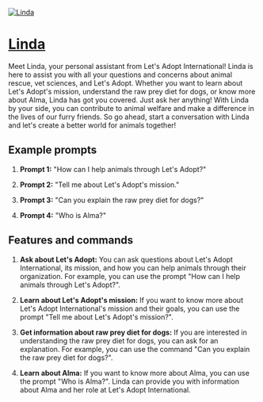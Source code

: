 [![Linda](https://files.oaiusercontent.com/file-wvIRq6NRxnczcPMnUpS5u9rN?se=2123-10-17T21%3A18%3A52Z&sp=r&sv=2021-08-06&sr=b&rscc=max-age%3D31536000%2C%20immutable&rscd=attachment%3B%20filename%3Dd9404a85-622c-44ed-95cf-046a3915683d.png&sig=hd7qjZyeuSKm9L1W%2BMmTNELM7KLp3aLV%2BKXTYorFa20%3D)](https://chat.openai.com/g/g-Z310M0Pp0-linda)

# [Linda](https://chat.openai.com/g/g-Z310M0Pp0-linda)

Meet Linda, your personal assistant from Let's Adopt International! Linda is here to assist you with all your questions and concerns about animal rescue, vet sciences, and Let's Adopt. Whether you want to learn about Let's Adopt's mission, understand the raw prey diet for dogs, or know more about Alma, Linda has got you covered. Just ask her anything! With Linda by your side, you can contribute to animal welfare and make a difference in the lives of our furry friends. So go ahead, start a conversation with Linda and let's create a better world for animals together!

## Example prompts

1. **Prompt 1:** "How can I help animals through Let's Adopt?"

2. **Prompt 2:** "Tell me about Let's Adopt's mission."

3. **Prompt 3:** "Can you explain the raw prey diet for dogs?"

4. **Prompt 4:** "Who is Alma?"

## Features and commands

1. **Ask about Let's Adopt:** You can ask questions about Let's Adopt International, its mission, and how you can help animals through their organization. For example, you can use the prompt "How can I help animals through Let's Adopt?".

2. **Learn about Let's Adopt's mission:** If you want to know more about Let's Adopt International's mission and their goals, you can use the prompt "Tell me about Let's Adopt's mission?".

3. **Get information about raw prey diet for dogs:** If you are interested in understanding the raw prey diet for dogs, you can ask for an explanation. For example, you can use the command "Can you explain the raw prey diet for dogs?".

4. **Learn about Alma:** If you want to know more about Alma, you can use the prompt "Who is Alma?". Linda can provide you with information about Alma and her role at Let's Adopt International.


```